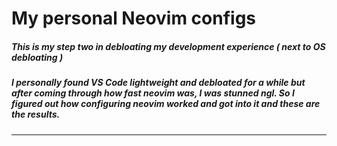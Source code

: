 # My personal Neovim configs
##### This is my step two in debloating my development experience ( next to OS debloating )
##### I personally found VS Code lightweight and debloated for a while but after coming through how fast neovim was, I was stunned ngl. So I figured out how configuring neovim worked and got into it and these are the results.
---


